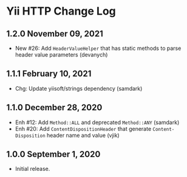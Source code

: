 # Yii HTTP Change Log

## 1.2.0 November 09, 2021

- New #26: Add `HeaderValueHelper` that has static methods to parse header value parameters (devanych)

## 1.1.1 February 10, 2021

- Chg: Update yiisoft/strings dependency (samdark)

## 1.1.0 December 28, 2020

- Enh #12: Add `Method::ALL` and deprecated `Method::ANY` (samdark)
- Enh #20: Add `ContentDispositionHeader` that generate `Content-Disposition` header name and value (vjik)

## 1.0.0 September 1, 2020

- Initial release.
